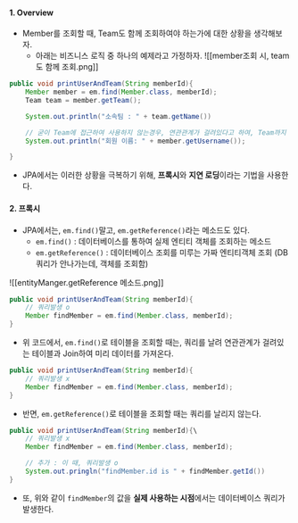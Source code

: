 
#### 1. Overview

- Member를 조회할 때, Team도 함께 조회하여야 하는가에 대한 상황을 생각해보자.
	- 아래는 비즈니스 로직 중 하나의 예제라고 가정하자.
![[member조회 시, team도 함께 조회.png]]
```java
public void printUserAndTeam(String memberId){
	Member member = em.find(Member.class, memberId);
	Team team = member.getTeam();

	System.out.println("소속팀 : " + team.getName())

	// 굳이 Team에 접근하여 사용하지 않는경우, 연관관계가 걸려있다고 하여, Team까지 굳이 땡겨와 가져와버리면 손해임 (최적화가 아닌거임)
	System.out.println("회원 이름: " + member.getUsername());

}
```

- JPA에서는 이러한 상황을 극복하기 위해, **프록시**와 **지연 로딩**이라는 기법을 사용한다.


#### 2. 프록시

- JPA에서는, `em.find()`말고, `em.getReference()`라는 메소드도 있다.
	- `em.find()` : 데이터베이스를 통하여 실제 엔티티 객체를 조회하는 메소드
	- `em.getReference()` : 데이터베이스 조회를 미루는 가짜 엔티티객체 조회 (DB 쿼리가 안나가는데, 객체를 조회함)

![[entityManger.getReference 메소드.png]]

```java
public void printUserAndTeam(String memberId){
	// 쿼리발생 o
	Member findMember = em.find(Member.class, memberId);
}
```
- 위 코드에서, `em.find()`로 테이블을 조회할 때는, 쿼리를 날려 연관관계가 걸려있는 테이블과 Join하여 미리 데이터를 가져온다.

```java
public void printUserAndTeam(String memberId){
	// 쿼리발생 x
	Member findMember = em.find(Member.class, memberId);
}
```
- 반면, `em.getReference()`로 테이블을 조회할 때는 쿼리를 날리지 않는다.

```java
public void printUserAndTeam(String memberId){\
	// 쿼리발생 x
	Member findMember = em.find(Member.class, memberId);

	// 추가 : 이 때, 쿼리발생 o
	System.out.pringln("findMember.id is " + findMember.getId())
}
```
- 또, 위와 같이 `findMember`의 값을 **실제 사용하는 시점**에서는 데이터베이스 쿼리가 발생한다.
